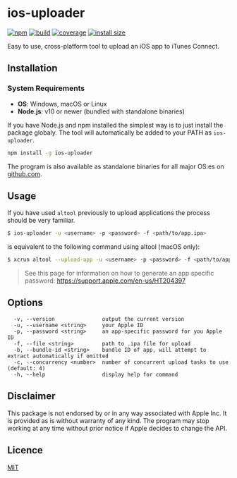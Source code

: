 # ios-uploader

[![npm](https://img.shields.io/npm/v/ios-uploader.svg?style=flat-square)](https://www.npmjs.org/package/ios-uploader)
[![build](https://img.shields.io/travis/simonnilsson/ios-uploader/master.svg?style=flat-square)](https://travis-ci.org/simonnilsson/ios-uploader)
[![coverage](https://coveralls.io/repos/github/simonnilsson/ios-uploader/badge.svg?branch=master)](https://coveralls.io/github/simonnilsson/ios-uploader?branch=master)
[![install size](https://packagephobia.com/badge?p=ios-uploader)](https://packagephobia.com/result?p=ios-uploader)

Easy to use, cross-platform tool to upload an iOS app to iTunes Connect.

## Installation

### System Requirements
* **OS**: Windows, macOS or Linux
* **Node.js**: v10 or newer (bundled with standalone binaries)

If you have Node.js and npm installed the simplest way is to just install the package globaly. The tool will automatically be added to your PATH as `ios-uploader`.

```sh
npm install -g ios-uploader
```

The program is also available as standalone binaries for all major OS:es on [github.com](https://github.com/simonnilsson/ios-uploader/releases).

## Usage

If you have used `altool` previously to upload applications the process should be very familiar.

```sh
$ ios-uploader -u <username> -p <password> -f <path/to/app.ipa>
```

is equivalent to the following command using altool (macOS only):

```sh
$ xcrun altool --upload-app -u <username> -p <password> -f <path/to/app.ipa>
```

> See this page for information on how to generate an app specific password: https://support.apple.com/en-us/HT204397

## Options

```
  -v, --version               output the current version
  -u, --username <string>     your Apple ID
  -p, --password <string>     an app-specific password for you Apple ID
  -f, --file <string>         path to .ipa file for upload
  -b, --bundle-id <string>    bundle ID of app, will attempt to extract automatically if omitted
  -c, --concurrency <number>  number of concurrent upload tasks to use (default: 4)
  -h, --help                  display help for command
```

## Disclaimer

This package is not endorsed by or in any way associated with Apple Inc. It is provided as is without warranty of any kind. The program may stop working at any time without prior notice if Apple decides to change the API.

## Licence

[MIT](LICENSE)